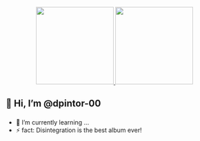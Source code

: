 <p align="center">
<a href="https://github.com/dpintor-00">
<img height="180em" src="https://github-readme-stats-eight-theta.vercel.app/api?username=AVS1508&show_icons=true&theme=algolia&include_all_commits=true&count_private=true"/>
<img height="180em" src="https://github-readme-stats-eight-theta.vercel.app/api/top-langs/?username=AVS1508&layout=compact&langs_count=8&theme=algolia"/>
</a>
</p>

## 👋 Hi, I’m @dpintor-00
### 
- 🌱 I’m currently learning ...
- ⚡ fact: Disintegration is the best album ever!

<!---
dpintor-00/dpintor-00 is a ✨ special ✨ repository because its `README.md` (this file) appears on your GitHub profile.
You can click the Preview link to take a look at your changes.
--->
